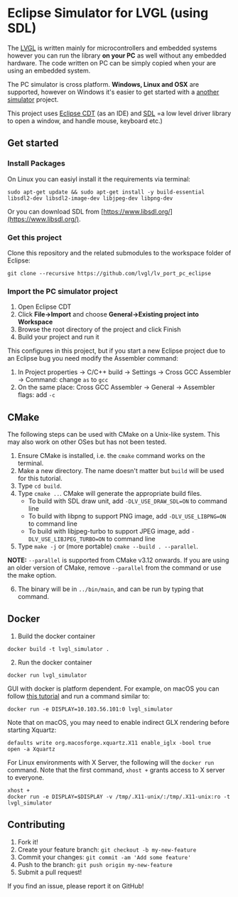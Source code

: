 # Eclipse Simulator for LVGL (using SDL)

The [LVGL](https://github.com/lvgl/lvgl) is written mainly for microcontrollers and embedded systems however you can run the library **on your PC** as well without any embedded hardware. The code written on PC can be simply copied when your are using an embedded system.

The PC simulator is cross platform.  **Windows, Linux and OSX** are supported, however on Windows it's easier to get started with a [another simulator](https://docs.lvgl.io/latest/en/html/get-started/pc-simulator.html) project.

This project uses [Eclipse CDT](https://projects.eclipse.org/projects/tools.cdt) (as an IDE) and [SDL](https://www.libsdl.org/) =a low level driver library to open a window, and handle mouse, keyboard etc.)

## Get started

### Install Packages

On Linux you can easiyl install it the requirements via terminal:
```
sudo apt-get update && sudo apt-get install -y build-essential libsdl2-dev libsdl2-image-dev libjpeg-dev libpng-dev
```

Or you can download SDL from [https://www.libsdl.org/](https://www.libsdl.org/).


### Get this project

Clone this repository and the related submodules to the workspace folder of Eclipse:

```
git clone --recursive https://github.com/lvgl/lv_port_pc_eclipse
```

### Import the PC simulator project
1. Open Eclipse CDT
2. Click **File->Import** and choose **General->Existing project into Workspace**
3. Browse the root directory of the project and click Finish
4. Build your project and run it

This configures in this project, but if you start a new Eclipse project due to an Eclipse bug you need modify the Assembler command:
1. In Project properties -> C/C++ build -> Settings -> Cross GCC Assembler -> Command: change `as` to `gcc`
2. On the same place: Cross GCC Assembler -> General -> Assembler flags: add `-c` 

## CMake

The following steps can be used with CMake on a Unix-like system. This may also work on other OSes but has not been tested.

1. Ensure CMake is installed, i.e. the `cmake` command works on the terminal.
2. Make a new directory. The name doesn't matter but `build` will be used for this tutorial.
3. Type `cd build`.
4. Type `cmake ..`. CMake will generate the appropriate build files.
   - To build with SDL draw unit, add `-DLV_USE_DRAW_SDL=ON` to command line
   - To build with libpng to support PNG image, add `-DLV_USE_LIBPNG=ON` to command line
   - To build with libjpeg-turbo to support JPEG image, add `-DLV_USE_LIBJPEG_TURBO=ON` to command line
5. Type `make -j` or (more portable) `cmake --build . --parallel`.

**NOTE:** `--parallel` is supported from CMake v3.12 onwards. If you are using an older version of CMake, remove `--parallel` from the command or use the make option.

6. The binary will be in `../bin/main`, and can be run by typing that command.

## Docker
1. Build the docker container
```
docker build -t lvgl_simulator .
```
2. Run the docker container
```
docker run lvgl_simulator
```
GUI with docker is platform dependent. For example, on macOS you can follow
[this tutorial](https://cntnr.io/running-guis-with-docker-on-mac-os-x-a14df6a76efc)
and run a command similar to:
```
docker run -e DISPLAY=10.103.56.101:0 lvgl_simulator
```

Note that on macOS, you may need to enable indirect GLX rendering before starting Xquartz:
```
defaults write org.macosforge.xquartz.X11 enable_iglx -bool true
open -a Xquartz
```

For Linux environments with X Server, the following will the `docker run` command. Note that the first command, `xhost +` grants access to X server to everyone.

```
xhost +
docker run -e DISPLAY=$DISPLAY -v /tmp/.X11-unix/:/tmp/.X11-unix:ro -t lvgl_simulator
```
## Contributing
1. Fork it!
2. Create your feature branch: `git checkout -b my-new-feature`
3. Commit your changes: `git commit -am 'Add some feature'`
4. Push to the branch: `git push origin my-new-feature`
5. Submit a pull request!

If you find an issue, please report it on GitHub!
